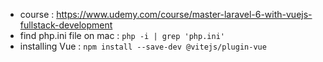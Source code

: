 - course : https://www.udemy.com/course/master-laravel-6-with-vuejs-fullstack-development
- find php.ini file on mac : `php -i | grep 'php.ini'`
- installing Vue : `npm install --save-dev @vitejs/plugin-vue`
